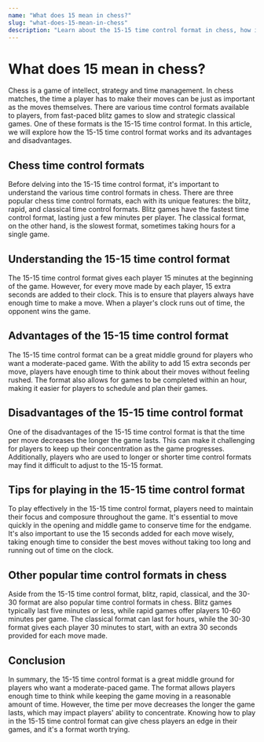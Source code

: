 ```yaml
---
name: "What does 15 mean in chess?"
slug: "what-does-15-mean-in-chess"
description: "Learn about the 15-15 time control format in chess, how it works, its advantages and disadvantages, and tips for playing in it."
---
```


# What does 15 mean in chess?

Chess is a game of intellect, strategy and time management. In chess matches, the time a player has to make their moves can be just as important as the moves themselves. There are various time control formats available to players, from fast-paced blitz games to slow and strategic classical games. One of these formats is the 15-15 time control format. In this article, we will explore how the 15-15 time control format works and its advantages and disadvantages.

## Chess time control formats

Before delving into the 15-15 time control format, it's important to understand the various time control formats in chess. There are three popular chess time control formats, each with its unique features: the blitz, rapid, and classical time control formats. Blitz games have the fastest time control format, lasting just a few minutes per player. The classical format, on the other hand, is the slowest format, sometimes taking hours for a single game.

## Understanding the 15-15 time control format

The 15-15 time control format gives each player 15 minutes at the beginning of the game. However, for every move made by each player, 15 extra seconds are added to their clock. This is to ensure that players always have enough time to make a move. When a player's clock runs out of time, the opponent wins the game.

## Advantages of the 15-15 time control format

The 15-15 time control format can be a great middle ground for players who want a moderate-paced game. With the ability to add 15 extra seconds per move, players have enough time to think about their moves without feeling rushed. The format also allows for games to be completed within an hour, making it easier for players to schedule and plan their games.

## Disadvantages of the 15-15 time control format

One of the disadvantages of the 15-15 time control format is that the time per move decreases the longer the game lasts. This can make it challenging for players to keep up their concentration as the game progresses. Additionally, players who are used to longer or shorter time control formats may find it difficult to adjust to the 15-15 format.

## Tips for playing in the 15-15 time control format

To play effectively in the 15-15 time control format, players need to maintain their focus and composure throughout the game. It's essential to move quickly in the opening and middle game to conserve time for the endgame. It's also important to use the 15 seconds added for each move wisely, taking enough time to consider the best moves without taking too long and running out of time on the clock.

## Other popular time control formats in chess

Aside from the 15-15 time control format, blitz, rapid, classical, and the 30-30 format are also popular time control formats in chess. Blitz games typically last five minutes or less, while rapid games offer players 10-60 minutes per game. The classical format can last for hours, while the 30-30 format gives each player 30 minutes to start, with an extra 30 seconds provided for each move made.

## Conclusion

In summary, the 15-15 time control format is a great middle ground for players who want a moderate-paced game. The format allows players enough time to think while keeping the game moving in a reasonable amount of time. However, the time per move decreases the longer the game lasts, which may impact players' ability to concentrate. Knowing how to play in the 15-15 time control format can give chess players an edge in their games, and it's a format worth trying.
